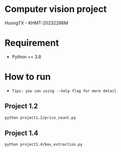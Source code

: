 # Computer vision project  
HuongTX - KHMT-20232286M

# Requirement  

- Python == 3.8

# How to run  
- `Tips: you can using --help flag for more detail`

## Project 1.2  

```bash
python project1.2/price_count.py
```

## Project 1.4  

```bash
python project1.4/box_extraction.py
```
